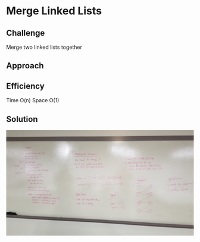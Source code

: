 # Merge Linked Lists

## Challenge
Merge two linked lists together

## Approach

## Efficiency
Time O(n)
Space O(1)

## Solution
![ll_merge image](../assets/ll_merge.jpg)


